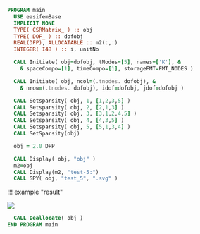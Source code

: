 ```fortran
PROGRAM main
  USE easifemBase
  IMPLICIT NONE
  TYPE( CSRMatrix_ ) :: obj
  TYPE( DOF_ ) :: dofobj
  REAL(DFP), ALLOCATABLE :: m2(:,:)
  INTEGER( I4B ) :: i, unitNo
```

```fortran
  CALL Initiate( obj=dofobj, tNodes=[5], names=['K'], &
    & spaceCompo=[1], timeCompo=[1], storageFMT=FMT_NODES )
```

```fortran
  CALL Initiate( obj, ncol=(.tnodes. dofobj), &
    & nrow=(.tnodes. dofobj), idof=dofobj, jdof=dofobj )
```

```fortran
  CALL Setsparsity( obj, 1, [1,2,3,5] )
  CALL Setsparsity( obj, 2, [2,1,3] )
  CALL Setsparsity( obj, 3, [3,1,2,4,5] )
  CALL Setsparsity( obj, 4, [4,3,5] )
  CALL Setsparsity( obj, 5, [5,1,3,4] )
  CALL SetSparsity(obj)
```

```fortran
  obj = 2.0_DFP
```

```fortran
  CALL Display( obj, "obj" )
  m2=obj
  CALL Display(m2, "test-5:")
  CALL SPY( obj, "test_5", ".svg" )
```

!!! example "result"

![](figures/test_5.svg)

```fortran
  CALL Deallocate( obj )
END PROGRAM main
```
